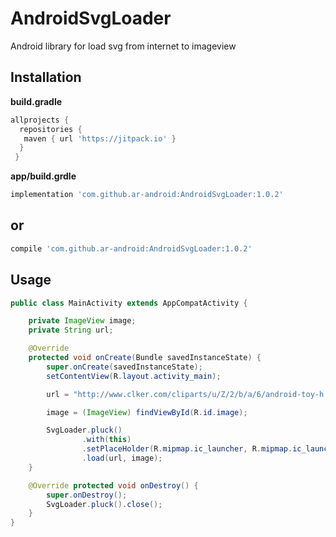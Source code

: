# AndroidSvgLoader
Android library for load svg from internet to imageview


## Installation
**build.gradle**
```gradle
allprojects {
  repositories {
   maven { url 'https://jitpack.io' }
  }
 }
```
**app/build.grdle**
```gradle
implementation 'com.github.ar-android:AndroidSvgLoader:1.0.2'
```

## or 
```gradle
compile 'com.github.ar-android:AndroidSvgLoader:1.0.2'
```

## Usage
```java
public class MainActivity extends AppCompatActivity {

    private ImageView image;
    private String url;

    @Override
    protected void onCreate(Bundle savedInstanceState) {
        super.onCreate(savedInstanceState);
        setContentView(R.layout.activity_main);

        url = "http://www.clker.com/cliparts/u/Z/2/b/a/6/android-toy-h.svg";

        image = (ImageView) findViewById(R.id.image);

        SvgLoader.pluck()
                .with(this)
                .setPlaceHolder(R.mipmap.ic_launcher, R.mipmap.ic_launcher)
                .load(url, image);
    }

    @Override protected void onDestroy() {
        super.onDestroy();
        SvgLoader.pluck().close();
    }
}
```
